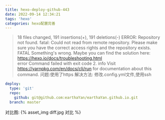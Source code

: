 ```yaml
---
title: hexo-deploy-github-443
date: 2022-09-14 12:34:21
tags: 'hexo'
categories: hexo配置完善
---
```

>18 files changed, 191 insertions(+), 191 deletions(-)
> ERROR: Repository not found.
> fatal: Could not read from remote repository.
> Please make sure you have the correct access rights
and the repository exists.
> FATAL Something's wrong. Maybe you can find the solution here: https://hexo.io/docs/troubleshooting.html      
> error Command failed with exit code 2.
> info Visit https://yarnpkg.com/en/docs/cli/run for documentation about this command.
问题:使用了https
解决方法:
修改.config.yml文件,使用ssh
```yml
deploy:
  type: 'git'
  repo:
    github: git@github.com:earthaYan/earthaYan.github.io.git
  branch: master
```
对比图:
{% asset_img diff.jpg  对比 %}